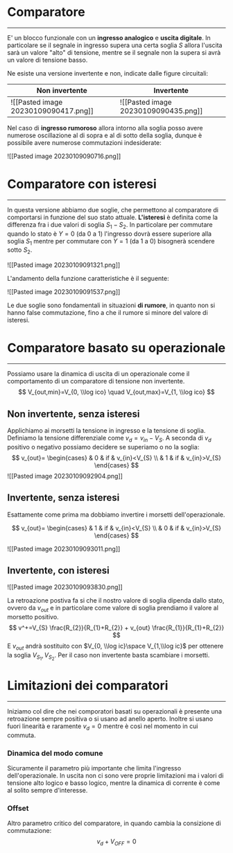 # Comparatore
---
E' un blocco funzionale con un **ingresso analogico** e **uscita digitale**.
In particolare se il segnale in ingresso supera una certa soglia $S$ allora l'uscita sarà un valore "alto" di tensione, mentre se il segnale non la supera si avrà un valore di tensione basso.

Ne esiste una versione invertente e non, indicate dalle figure circuitali:

| Non invertente                       | Invertente |
| ------------------------------------ | ---------- |
| ![[Pasted image 20230109090417.png]] |      ![[Pasted image 20230109090435.png]]      |

Nel caso di **ingresso rumoroso** allora intorno alla soglia posso avere numerose oscillazione al di sopra e al di sotto della soglia, dunque è possibile avere numerose commutazioni indesiderate:

![[Pasted image 20230109090716.png]]

# Comparatore con isteresi
---
In questa versione abbiamo due soglie, che permettono al comparatore di comportarsi in funzione del suo stato attuale.
**L'isteresi** è definita come la differenza fra i due valori di soglia $S_{1}-S_{2}$.
In particolare per commutare quando lo stato è $Y=0$ (da 0 a 1) l'ingresso dovrà essere superiore alla soglia $S_{1}$ mentre per commutare con $Y=1$ (da 1 a 0) bisognerà scendere sotto $S_{2}$.

![[Pasted image 20230109091321.png]]

L'andamento della funzione caratteristiche è il seguente:

![[Pasted image 20230109091537.png]]

Le due soglie sono fondamentali in situazioni **di rumore**, in quanto non si hanno false commutazione, fino a che il rumore si minore del valore di isteresi.

# Comparatore basato su operazionale
---
Possiamo usare la dinamica di uscita di un operazionale come il comportamento di un comparatore di tensione non invertente.
$$
V_{out,min}=V_{0, \\log ico} \quad V_{out,max}=V_{1, \\log ico}
$$
## Non invertente, senza isteresi

Applichiamo ai morsetti la tensione in ingresso e la tensione di soglia.
Definiamo la tensione differenziale come $v_{d}=v_{in}-V_{S}$.
A seconda di $v_{d}$ positivo o negativo possiamo decidere se superiamo o no la soglia:
$$
v_{out}= \begin{cases}
& 0 & if   & v_{in}<V_{S} \\
& 1 & if & v_{in}>V_{S}
\end{cases}
$$
![[Pasted image 20230109092904.png]]

## Invertente, senza isteresi

Esattamente come prima ma dobbiamo invertire i morsetti dell'operazionale.

$$
v_{out}= \begin{cases}
& 1 & if   & v_{in}<V_{S} \\
& 0 & if & v_{in}>V_{S}
\end{cases}
$$

![[Pasted image 20230109093011.png]]

## Invertente, con isteresi

![[Pasted image 20230109093830.png]]

La retroazione postiva fa si che il nostro valore di soglia dipenda dallo stato, ovvero da $v_{out}$ e in particolare come valore di soglia prendiamo il valore al morsetto positivo.
$$
v^+=V_{S} \frac{R_{2}}{R_{1}+R_{2}} + v_{out} \frac{R_{1}}{R_{1}+R_{2}}
$$
E $v_{out}$ andrà sostituito con $V_{0, \\log ic}\space V_{1,\\log ic}$ per ottenere la soglia $V_{S_{1}},V_{S_{2}}$.
Per il caso non invertente basta scambiare i morsetti.

# Limitazioni dei comparatori
---
Iniziamo col dire che nei comporatori basati su operazionali è presente una retroazione sempre positiva o si usano ad anello aperto.
Inoltre si usano fuori linearità e raramente $v_{d}=0$ mentre è così nel momento in cui commuta.

### Dinamica del modo comune

Sicuramente il parametro più importante che limita l'ingresso dell'operazionale.
In uscita non ci sono vere proprie limitazioni ma i valori di tensione alto logico e basso logico, mentre la dinamica di corrente è come al solito sempre d'interesse.

### Offset

Altro parametro critico del comparatore, in quando cambia la consizione di commutazione: $$
v_{d}+V_{OFF}=0
$$
